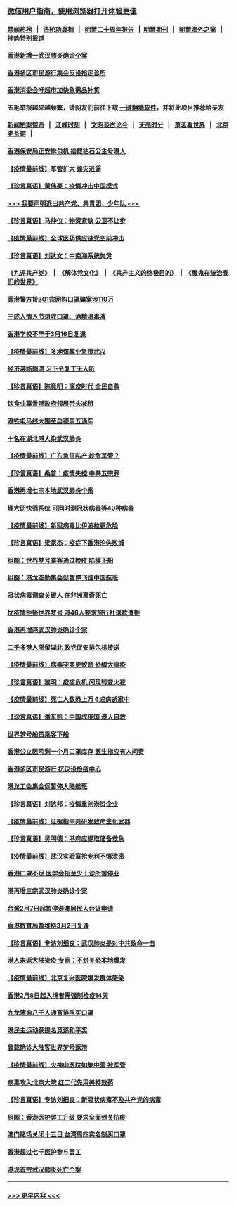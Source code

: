 ### [微信用户指南，使用浏览器打开体验更佳](https://github.com/gfw-breaker/banned-news1/blob/master/indexes/wechat-guide.md?t=0)
#### [禁闻热榜](热点新闻.md?t=0)  &nbsp;&nbsp;|&nbsp;&nbsp; [法轮功真相](https://github.com/gfw-breaker/truth/blob/master/README.md?t=0) &nbsp;&nbsp;|&nbsp;&nbsp; [明慧二十周年报告](https://github.com/gfw-breaker/mh-reports/blob/master/README.md?t=0) &nbsp;&nbsp;|&nbsp;&nbsp;[明慧期刊](https://github.com/gfw-breaker/mh-qikan) &nbsp;&nbsp;|&nbsp;&nbsp; [明慧海外之窗](https://github.com/gfw-breaker/mh-news/blob/master/README.md?t=0) &nbsp;&nbsp;|&nbsp;&nbsp; [神韵特别报道](https://github.com/gfw-breaker/mh-news/blob/master/shenyun.md?t=0)
#### [香港新增一武汉肺炎确诊个案](../pages/nsc415/n11874044.md?t=02172033) 
#### [香港多区市民游行集会反设指定诊所](../pages/nsc415/n11874017.md?t=02172033) 
#### [香港消委会吁超市加快急需品补货](../pages/nsc415/n11874003.md?t=02172033) 
#### 五毛举报越来越频繁，请网友们前往下载 [一键翻墙软件](https://github.com/gfw-breaker/ssr-accounts)，并将此项目推荐给亲友
#### [新闻拍案惊奇](https://github.com/gfw-breaker/banned-news1/blob/master/pages/link4.md) &nbsp;&nbsp;|&nbsp;&nbsp; [江峰时刻](https://github.com/gfw-breaker/banned-news1/blob/master/pages/link4.md) &nbsp;&nbsp;|&nbsp;&nbsp; [文昭谈古论今](https://github.com/gfw-breaker/banned-news1/blob/master/pages/link4.md) &nbsp;&nbsp;|&nbsp;&nbsp; [天亮时分](https://github.com/gfw-breaker/banned-news1/blob/master/pages/link4.md) &nbsp;&nbsp;|&nbsp;&nbsp; [萧茗看世界](https://github.com/gfw-breaker/banned-news1/blob/master/pages/link4.md) &nbsp;&nbsp;|&nbsp;&nbsp; [北京老茶馆](https://github.com/gfw-breaker/banned-news1/blob/master/pages/link4.md) &nbsp;&nbsp;|&nbsp;&nbsp; 
#### [香港保安局正安排包机 接载钻石公主号港人](../pages/nsc415/n11873932.md?t=02172033) 
#### [【疫情最前线】军管扩大 蝗灾进逼](../pages/nsc415/n11873780.md?t=02172033) 
#### [【珍言真语】黄伟豪：疫情冲击中国模式](../pages/nsc415/n11873482.md?t=02172033) 
#### [>>> 我要声明退出共产党、共青团、少年队 <<<](https://github.com/begood0513/goodnews/blob/master/quit/letter.md) 
#### [【珍言真语】马仲仪：物资紧缺 公卫不让步](../pages/nsc415/n11872315.md?t=02172033) 
#### [【疫情最前线】全球医药供应链受空前冲击](../pages/nsc415/n11869614.md?t=02172033) 
#### [【珍言真语】刘达文：中南海系统失灵](../pages/nsc415/n11869465.md?t=02172033) 
#### [《九评共产党》](https://github.com/begood0513/9ping.md/blob/master/README.md) &nbsp;|&nbsp; [《解体党文化》](../../../../jtdwh.md/blob/master/README.md)  &nbsp;|&nbsp; [《共产主义的终极目的》](../../../../gczydzjmd.md/blob/master/README.md) &nbsp;|&nbsp; [《魔鬼在统治我们的世界》](../../../../mgztzwmdsj.md/blob/master/README.md) 
#### [香港警方接301宗网购口罩骗案涉110万](../pages/nsc415/n11867572.md?t=02172033) 
#### [三成人情人节想收口罩、酒精消毒液](../pages/nsc415/n11867523.md?t=02172033) 
#### [香港学校不早于3月16日复课](../pages/nsc415/n11867498.md?t=02172033) 
#### [【疫情最前线】多地殡葬业急援武汉](../pages/nsc415/n11866914.md?t=02172033) 
#### [经济濒临崩溃 习下令复工无人听](../pages/nsc415/n11867269.md?t=02172033) 
#### [【珍言真语】陈竟明：瘟疫时代 全民自救](../pages/nsc415/n11866765.md?t=02172033) 
#### [饮食业冀香港政府领展带头减租](../pages/nsc415/n11864876.md?t=02172033) 
#### [港铁屯马线大围至启德周五通车](../pages/nsc415/n11864842.md?t=02172033) 
#### [十名在湖北港人染武汉肺炎](../pages/nsc415/n11864807.md?t=02172033) 
#### [【疫情最前线】广东急征私产 趁危军管？](../pages/nsc415/n11864205.md?t=02172033) 
#### [【珍言真语】桑普：疫情失控 中共五宗罪](../pages/nsc415/n11864157.md?t=02172033) 
#### [香港再增七宗本地武汉肺炎个案](../pages/nsc415/n11862405.md?t=02172033) 
#### [理大研快筛系统 可同时测冠状病毒等40种病毒](../pages/nsc415/n11862376.md?t=02172033) 
#### [【疫情最前线】新冠病毒比伊波拉更危险](../pages/nsc415/n11862199.md?t=02172033) 
#### [【珍言真语】梁家杰：疫症下香港沦失败城](../pages/nsc415/n11861588.md?t=02172033) 
#### [组图：世界梦号乘客通过检疫 陆续下船](../pages/nsc415/n11858302.md?t=02172033) 
#### [组图：港龙空勤集会促暂停飞往中国航班](../pages/nsc415/n11858190.md?t=02172033) 
#### [冠状病毒调查关键人 在非洲离奇死亡](../pages/nsc415/n11859798.md?t=02172033) 
#### [忧疫情拒搭世界梦号 港46人要求旅行社退款遭拒](../pages/nsc415/n11859849.md?t=02172033) 
#### [香港再增两武汉肺炎确诊个案](../pages/nsc415/n11859833.md?t=02172033) 
#### [二千多港人滞留湖北 政党促安排包机接送](../pages/nsc415/n11859831.md?t=02172033) 
#### [【疫情最前线】病毒突变更致命 恐酿大瘟疫](../pages/nsc415/n11859604.md?t=02172033) 
#### [【珍言真语】黎明：疫症危机 闪现转变火花](../pages/nsc415/n11859199.md?t=02172033) 
#### [【疫情最前线】死亡人数恐上万 6成病逝家中](../pages/nsc415/n11856687.md?t=02172033) 
#### [【珍言真语】潘东凯：中国成疫国 港人自救](../pages/nsc415/n11856962.md?t=02172033) 
#### [世界梦号船员乘客下船](../pages/nsc415/n11856883.md?t=02172033) 
#### [香港公立医院剩一个月口罩库存 医生指应有人问责](../pages/nsc415/n11856875.md?t=02172033) 
#### [香港多区市民游行 抗议设检疫中心](../pages/nsc415/n11856866.md?t=02172033) 
#### [港龙工会集会促暂停大陆航班](../pages/nsc415/n11856840.md?t=02172033) 
#### [【珍言真语】刘达邦：疫情重创港资企业](../pages/nsc415/n11854274.md?t=02172033) 
#### [【疫情最前线】证据指中共研发致命生化武器](../pages/nsc415/n11853087.md?t=02172033) 
#### [【珍言真语】吴明德：港府应提取储备救急](../pages/nsc415/n11852734.md?t=02172033) 
#### [【疫情最前线】武汉实验室抢专利不慎泄密](../pages/nsc415/n11850310.md?t=02172033) 
#### [香港口罩不足 医学会指至少十诊所暂停业](../pages/nsc415/n11850301.md?t=02172033) 
#### [港再增三宗武汉肺炎确诊个案](../pages/nsc415/n11850328.md?t=02172033) 
#### [台湾2月7日起暂停港澳居民入台证申请](../pages/nsc415/n11850304.md?t=02172033) 
#### [香港教育局暂维持3月2日复课](../pages/nsc415/n11850260.md?t=02172033) 
#### [【珍言真语】专访刘细良：武汉肺炎是对中共致命一击](../pages/nsc415/n11849934.md?t=02172033) 
#### [港人未返大陆染疫 专家：不封关恐本地爆发](../pages/nsc415/n11848021.md?t=02172033) 
#### [【疫情最前线】北京复兴医院爆发群体感染](../pages/nsc415/n11847626.md?t=02172033) 
#### [香港2月8日起入境者需强制检疫14天](../pages/nsc415/n11847658.md?t=02172033) 
#### [九龙湾逾八千人通宵排队买口罩](../pages/nsc415/n11847647.md?t=02172033) 
#### [港民主运动获提名竞逐和平奖](../pages/nsc415/n11847633.md?t=02172033) 
#### [曾载确诊大陆客世界梦号返港](../pages/nsc415/n11847608.md?t=02172033) 
#### [【疫情最前线】火神山医院如集中营 被军管](../pages/nsc415/n11847524.md?t=02172033) 
#### [病毒攻入北京大院 红二代先用美特效药](../pages/nsc415/n11847427.md?t=02172033) 
#### [【珍言真语】专访刘细良：新冠状病毒不及共产党的病毒](../pages/nsc415/n11847164.md?t=02172033) 
#### [组图：香港医护罢工升级 要求全面封关抗疫](../pages/nsc415/n11844107.md?t=02172033) 
#### [澳门赌场关闭十五日 台湾周四实名制买口罩](../pages/nsc415/n11845083.md?t=02172033) 
#### [香港超过七千医护参与罢工](../pages/nsc415/n11845051.md?t=02172033) 
#### [港现首宗武汉肺炎死亡个案](../pages/nsc415/n11844998.md?t=02172033) 

----
#### [ >>> 更早内容 <<< ](../indexes/nsc415-earlier.md)
